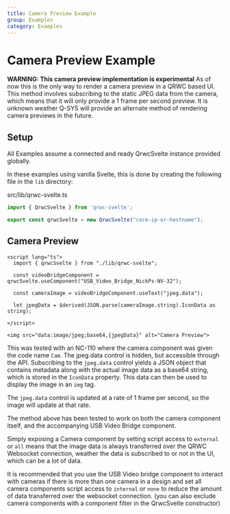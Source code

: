 ```yaml
---
title: Camera Preview Example
group: Examples
category: Examples
---
```


# Camera Preview Example

**WARNING: This camera preview implementation is experimental**
As of now this is the only way to render a camera preview in a QRWC based UI. This method involves subscribing to the static JPEG data from the camera, which means that it will only provide a 1 frame per second preview. It is unknown weather Q-SYS will provide an alternate method of rendering camera previews in the future.

## Setup

All Examples assume a connected and ready QrwcSvelte instance provided globally.

In these examples using vanilla Svelte, this is done by creating the following file in the `lib` directory:

src/lib/qrwc-svelte.ts
```typescript
import { QrwcSvelte } from 'qrwc-svelte';

export const qrwcSvelte = new QrwcSvelte("core-ip-or-hostname");
```

## Camera Preview

```svelte
<script lang="ts">
  import { qrwcSvelte } from "./lib/qrwc-svelte";

  const videoBridgeComponent = qrwcSvelte.useComponent("USB_Video_Bridge_NickPs-NV-32");

  const cameraImage = videoBridgeComponent.useText("jpeg.data");

  let jpegData = $derived(JSON.parse(cameraImage.string).IconData as string);

</script>

<img src="data:image/jpeg;base64,{jpegData}" alt="Camera Preview">
```

This was tested with an NC-110 where the camera component was given the code name `Cam`. The jpeg.data control is hidden, but accessible through the API. Subscribing to the `jpeg.data` control yields a JSON object that contains metadata along with the actual image data as a base64 string, which is stored in the `IconData` property. This data can then be used to display the image in an `img` tag.

The `jpeg.data` control is updated at a rate of 1 frame per second, so the image will update at that rate.

The method above has been tested to work on both the camera component itself, and the accompanying USB Video Bridge component.

Simply exposing a Camera component by setting script access to `external` or `all` means that the image data is always transferred over the QRWC Websocket connection, weather the data is subscribed to or not in the UI, which can be a lot of data. 

It is recommended that you use the USB Video bridge component to interact with cameras if there is more than one camera in a design and set all camera components script access to `internal` or `none` to reduce the amount of data transferred over the websocket connection. (you can also exclude camera components with a component filter in the QrwcSvelte constructor)